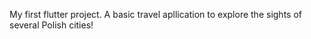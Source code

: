 My first flutter project. A basic travel apllication to explore the sights of several Polish cities!
